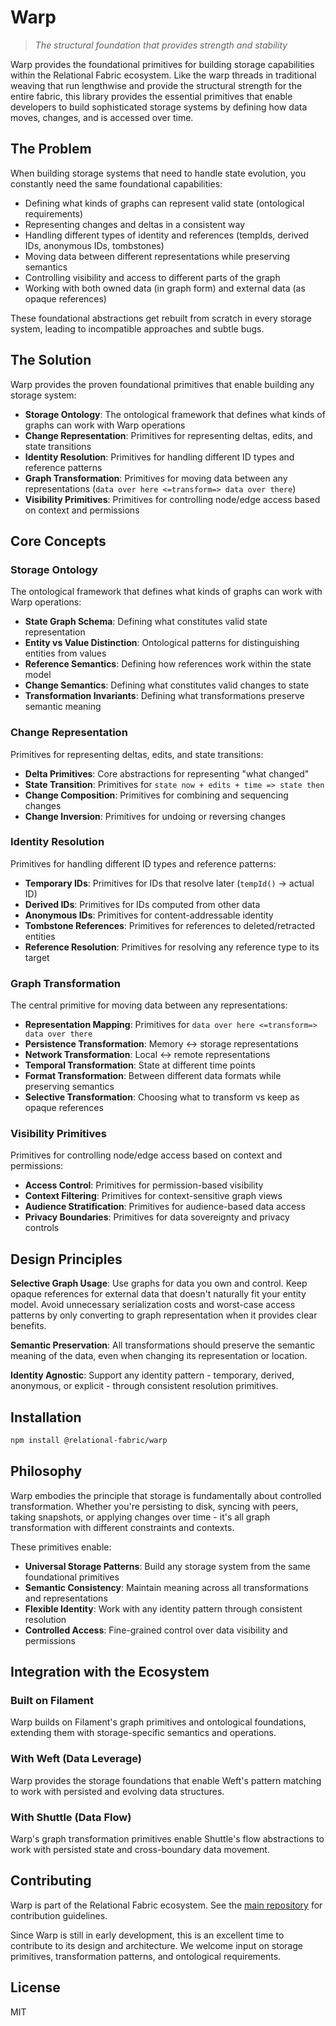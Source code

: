 # Warp

> *The structural foundation that provides strength and stability*

Warp provides the foundational primitives for building storage capabilities within the Relational Fabric ecosystem. Like the warp threads in traditional weaving that run lengthwise and provide the structural strength for the entire fabric, this library provides the essential primitives that enable developers to build sophisticated storage systems by defining how data moves, changes, and is accessed over time.

## The Problem

When building storage systems that need to handle state evolution, you constantly need the same foundational capabilities:

- Defining what kinds of graphs can represent valid state (ontological requirements)
- Representing changes and deltas in a consistent way
- Handling different types of identity and references (tempIds, derived IDs, anonymous IDs, tombstones)
- Moving data between different representations while preserving semantics
- Controlling visibility and access to different parts of the graph
- Working with both owned data (in graph form) and external data (as opaque references)

These foundational abstractions get rebuilt from scratch in every storage system, leading to incompatible approaches and subtle bugs.

## The Solution

Warp provides the proven foundational primitives that enable building any storage system:

- **Storage Ontology**: The ontological framework that defines what kinds of graphs can work with Warp operations
- **Change Representation**: Primitives for representing deltas, edits, and state transitions
- **Identity Resolution**: Primitives for handling different ID types and reference patterns
- **Graph Transformation**: Primitives for moving data between any representations (`data over here <=transform=> data over there`)
- **Visibility Primitives**: Primitives for controlling node/edge access based on context and permissions

## Core Concepts

### Storage Ontology

The ontological framework that defines what kinds of graphs can work with Warp operations:

- **State Graph Schema**: Defining what constitutes valid state representation
- **Entity vs Value Distinction**: Ontological patterns for distinguishing entities from values
- **Reference Semantics**: Defining how references work within the state model
- **Change Semantics**: Defining what constitutes valid changes to state
- **Transformation Invariants**: Defining what transformations preserve semantic meaning

### Change Representation

Primitives for representing deltas, edits, and state transitions:

- **Delta Primitives**: Core abstractions for representing "what changed"
- **State Transition**: Primitives for `state now + edits + time => state then`
- **Change Composition**: Primitives for combining and sequencing changes
- **Change Inversion**: Primitives for undoing or reversing changes

### Identity Resolution

Primitives for handling different ID types and reference patterns:

- **Temporary IDs**: Primitives for IDs that resolve later (`tempId()` → actual ID)
- **Derived IDs**: Primitives for IDs computed from other data
- **Anonymous IDs**: Primitives for content-addressable identity
- **Tombstone References**: Primitives for references to deleted/retracted entities
- **Reference Resolution**: Primitives for resolving any reference type to its target

### Graph Transformation

The central primitive for moving data between any representations:

- **Representation Mapping**: Primitives for `data over here <=transform=> data over there`
- **Persistence Transformation**: Memory ↔ storage representations
- **Network Transformation**: Local ↔ remote representations  
- **Temporal Transformation**: State at different time points
- **Format Transformation**: Between different data formats while preserving semantics
- **Selective Transformation**: Choosing what to transform vs keep as opaque references

### Visibility Primitives

Primitives for controlling node/edge access based on context and permissions:

- **Access Control**: Primitives for permission-based visibility
- **Context Filtering**: Primitives for context-sensitive graph views
- **Audience Stratification**: Primitives for audience-based data access
- **Privacy Boundaries**: Primitives for data sovereignty and privacy controls

## Design Principles

**Selective Graph Usage**: Use graphs for data you own and control. Keep opaque references for external data that doesn't naturally fit your entity model. Avoid unnecessary serialization costs and worst-case access patterns by only converting to graph representation when it provides clear benefits.

**Semantic Preservation**: All transformations should preserve the semantic meaning of the data, even when changing its representation or location.

**Identity Agnostic**: Support any identity pattern - temporary, derived, anonymous, or explicit - through consistent resolution primitives.

## Installation

```bash
npm install @relational-fabric/warp
```

## Philosophy

Warp embodies the principle that storage is fundamentally about controlled transformation. Whether you're persisting to disk, syncing with peers, taking snapshots, or applying changes over time - it's all graph transformation with different constraints and contexts.

These primitives enable:
- **Universal Storage Patterns**: Build any storage system from the same foundational primitives
- **Semantic Consistency**: Maintain meaning across all transformations and representations
- **Flexible Identity**: Work with any identity pattern through consistent resolution
- **Controlled Access**: Fine-grained control over data visibility and permissions

## Integration with the Ecosystem

### Built on Filament

Warp builds on Filament's graph primitives and ontological foundations, extending them with storage-specific semantics and operations.

### With Weft (Data Leverage)

Warp provides the storage foundations that enable Weft's pattern matching to work with persisted and evolving data structures.

### With Shuttle (Data Flow)

Warp's graph transformation primitives enable Shuttle's flow abstractions to work with persisted state and cross-boundary data movement.

## Contributing

Warp is part of the Relational Fabric ecosystem. See the [main repository](../../) for contribution guidelines.

Since Warp is still in early development, this is an excellent time to contribute to its design and architecture. We welcome input on storage primitives, transformation patterns, and ontological requirements.

## License

MIT